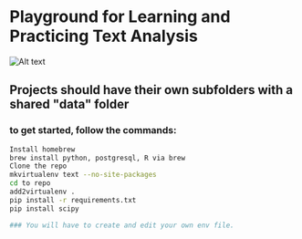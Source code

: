 # Playground for Learning and Practicing Text Analysis

![Alt text](http://www.dashboardinsight.com/CMS/e01d472c-862e-4e13-8b23-591f8938889a/text_mining340x220.png)

## Projects should have their own subfolders with a shared "data" folder

### to get started, follow the commands:

```bash
Install homebrew
brew install python, postgresql, R via brew
Clone the repo
mkvirtualenv text --no-site-packages
cd to repo
add2virtualenv .
pip install -r requirements.txt
pip install scipy

### You will have to create and edit your own env file.